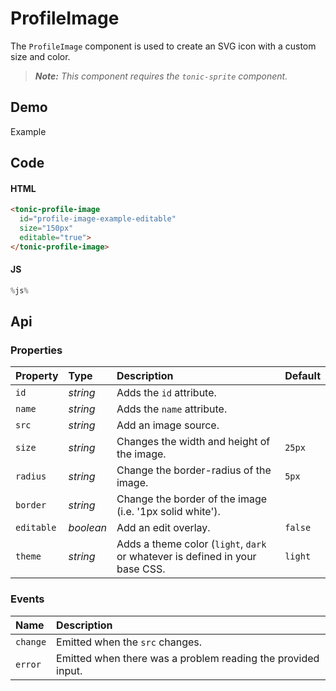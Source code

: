 # ProfileImage
The `ProfileImage` component is used to create an SVG icon with a custom size
and color.

> *__Note:__ This component requires the `tonic-sprite` component.*

## Demo

<div class="example">
  <div class="header">Example</div>
  <div class="content">
    <tonic-profile-image
      id="profile-image-example-editable"
      size="150px"
      editable="true">
    </tonic-profile-image>
  </div>
</div>

## Code

#### HTML
```html
<tonic-profile-image
  id="profile-image-example-editable"
  size="150px"
  editable="true">
</tonic-profile-image>
```

#### JS
```js
%js%
```

## Api

### Properties

| Property | Type | Description | Default |
| :--- | :--- | :--- | :--- |
| `id` | *string* | Adds the `id` attribute. | |
| `name` | *string* | Adds the `name` attribute. | |
| `src` | *string* | Add an image source. | |
| `size` | *string* | Changes the width and height of the image. | `25px` |
| `radius` | *string* | Change the border-radius of the image. | `5px` |
| `border` | *string* | Change the border of the image (i.e. '1px solid white'). |  |
| `editable` | *boolean* | Add an edit overlay. | `false` |
| `theme` | *string* | Adds a theme color (`light`, `dark` or whatever is defined in your base CSS. | `light` |

### Events
| Name | Description |
| :--- | :--- |
| `change` | Emitted when the `src` changes. |
| `error` | Emitted when there was a problem reading the provided input. |
